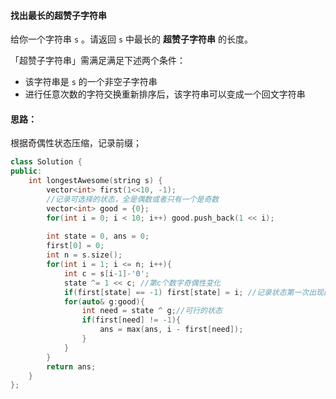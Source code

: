 ####  找出最长的超赞子字符串

给你一个字符串 `s` 。请返回 `s` 中最长的 **超赞子字符串** 的长度。

「超赞子字符串」需满足满足下述两个条件：

- 该字符串是 `s` 的一个非空子字符串
- 进行任意次数的字符交换重新排序后，该字符串可以变成一个回文字符串

#### 思路：

根据奇偶性状态压缩，记录前缀；

```cpp
class Solution {
public:
    int longestAwesome(string s) {
        vector<int> first(1<<10, -1);
        //记录可选择的状态，全是偶数或者只有一个是奇数
        vector<int> good = {0};
        for(int i = 0; i < 10; i++) good.push_back(1 << i);
        
        int state = 0, ans = 0;
        first[0] = 0;
        int n = s.size();
        for(int i = 1; i <= n; i++){
            int c = s[i-1]-'0';
            state ^= 1 << c; //第c个数字奇偶性变化
            if(first[state] == -1) first[state] = i; //记录状态第一次出现的位置
            for(auto& g:good){
                int need = state ^ g;//可行的状态
                if(first[need] != -1){
                    ans = max(ans, i - first[need]);
                }
            }
        }
        return ans;
    }
};
```

